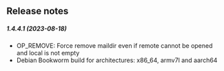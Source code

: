 Release notes
-------------
##### 1.4.4.1 (2023-08-18)
 * OP_REMOVE: Force remove maildir even if remote cannot be opened and local is not empty
 * Debian Bookworm build for architectures: x86_64, armv7l and aarch64
